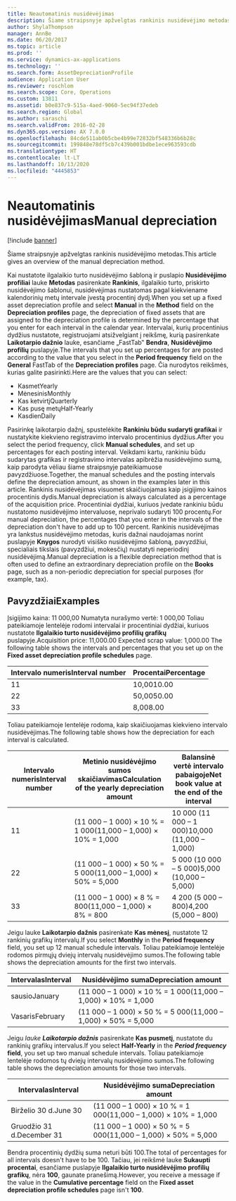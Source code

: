```yaml
---
title: Neautomatinis nusidėvėjimas
description: Šiame straipsnyje apžvelgtas rankinis nusidėvėjimo metodas.
author: ShylaThompson
manager: AnnBe
ms.date: 06/20/2017
ms.topic: article
ms.prod: ''
ms.service: dynamics-ax-applications
ms.technology: ''
ms.search.form: AssetDepreciationProfile
audience: Application User
ms.reviewer: roschlom
ms.search.scope: Core, Operations
ms.custom: 13811
ms.assetid: b0e837c9-515a-4aed-9060-5ec94f37edeb
ms.search.region: Global
ms.author: saraschi
ms.search.validFrom: 2016-02-28
ms.dyn365.ops.version: AX 7.0.0
ms.openlocfilehash: 84cde511ab0b5cbe4b99e72832bf548336b6b28c
ms.sourcegitcommit: 199848e78df5cb7c439b001bdbe1ece963593cdb
ms.translationtype: HT
ms.contentlocale: lt-LT
ms.lasthandoff: 10/13/2020
ms.locfileid: "4445853"
---
```

# <a name="manual-depreciation"></a><span data-ttu-id="f01c3-103">Neautomatinis nusidėvėjimas</span><span class="sxs-lookup"><span data-stu-id="f01c3-103">Manual depreciation</span></span>

[!include [banner](../includes/banner.md)]

<span data-ttu-id="f01c3-104">Šiame straipsnyje apžvelgtas rankinis nusidėvėjimo metodas.</span><span class="sxs-lookup"><span data-stu-id="f01c3-104">This article gives an overview of the manual depreciation method.</span></span>

<span data-ttu-id="f01c3-105">Kai nustatote ilgalaikio turto nusidėvėjimo šabloną ir puslapio **Nusidėvėjimo profiliai** lauke **Metodas** pasirenkate **Rankinis**, ilgalaikio turto, priskirto nusidėvėjimo šablonui, nusidėvėjimas nustatomas pagal kiekviename kalendorinių metų intervale įvestą procentinį dydį.</span><span class="sxs-lookup"><span data-stu-id="f01c3-105">When you set up a fixed asset depreciation profile and select **Manual** in the **Method** field on the **Depreciation profiles** page, the depreciation of fixed assets that are assigned to the depreciation profile is determined by the percentage that you enter for each interval in the calendar year.</span></span> <span data-ttu-id="f01c3-106">Intervalai, kurių procentinius dydžius nustatote, registruojami atsižvelgiant į reikšmę, kurią pasirenkate **Laikotarpio dažnio** lauke, esančiame „FastTab‟ **Bendra**, **Nusidėvėjimo profilių** puslapyje.</span><span class="sxs-lookup"><span data-stu-id="f01c3-106">The intervals that you set up percentages for are posted according to the value that you select in the **Period frequency** field on the **General** FastTab of the **Depreciation profiles** page.</span></span> <span data-ttu-id="f01c3-107">Čia nurodytos reikšmės, kurias galite pasirinkti.</span><span class="sxs-lookup"><span data-stu-id="f01c3-107">Here are the values that you can select:</span></span>

-   <span data-ttu-id="f01c3-108">Kasmet</span><span class="sxs-lookup"><span data-stu-id="f01c3-108">Yearly</span></span>
-   <span data-ttu-id="f01c3-109">Mėnesinis</span><span class="sxs-lookup"><span data-stu-id="f01c3-109">Monthly</span></span>
-   <span data-ttu-id="f01c3-110">Kas ketvirtį</span><span class="sxs-lookup"><span data-stu-id="f01c3-110">Quarterly</span></span>
-   <span data-ttu-id="f01c3-111">Kas pusę metų</span><span class="sxs-lookup"><span data-stu-id="f01c3-111">Half-Yearly</span></span>
-   <span data-ttu-id="f01c3-112">Kasdien</span><span class="sxs-lookup"><span data-stu-id="f01c3-112">Daily</span></span>

<span data-ttu-id="f01c3-113">Pasirinkę laikotarpio dažnį, spustelėkite **Rankiniu būdu sudaryti grafikai** ir nustatykite kiekvieno registravimo intervalo procentinius dydžius.</span><span class="sxs-lookup"><span data-stu-id="f01c3-113">After you select the period frequency, click **Manual schedules**, and set up percentages for each posting interval.</span></span> <span data-ttu-id="f01c3-114">Veikdami kartu, rankiniu būdu sudarytas grafikas ir registravimo intervalas apibrėžia nusidėvėjimo sumą, kaip parodyta vėliau šiame straipsnyje pateikiamuose pavyzdžiuose.</span><span class="sxs-lookup"><span data-stu-id="f01c3-114">Together, the manual schedules and the posting intervals define the depreciation amount, as shown in the examples later in this article.</span></span> <span data-ttu-id="f01c3-115">Rankinis nusidėvėjimas visuomet skaičiuojamas kaip įsigijimo kainos procentinis dydis.</span><span class="sxs-lookup"><span data-stu-id="f01c3-115">Manual depreciation is always calculated as a percentage of the acquisition price.</span></span> <span data-ttu-id="f01c3-116">Procentiniai dydžiai, kuriuos įvedate rankiniu būdu nustatomo nusidėvėjimo intervaluose, neprivalo sudaryti 100 procentų.</span><span class="sxs-lookup"><span data-stu-id="f01c3-116">For manual depreciation, the percentages that you enter in the intervals of the depreciation don't have to add up to 100 percent.</span></span> <span data-ttu-id="f01c3-117">Rankinis nusidėvėjimas yra lankstus nusidėvėjimo metodas, kuris dažnai naudojamas norint puslapyje **Knygos** nurodyti visiško nusidėvėjimo šabloną, pavyzdžiui, specialiais tikslais (pavyzdžiui, mokesčių) nustatyti neperiodinį nusidėvėjimą.</span><span class="sxs-lookup"><span data-stu-id="f01c3-117">Manual depreciation is a flexible depreciation method that is often used to define an extraordinary depreciation profile on the **Books** page, such as a non-periodic depreciation for special purposes (for example, tax).</span></span>

## <a name="examples"></a><span data-ttu-id="f01c3-118">Pavyzdžiai</span><span class="sxs-lookup"><span data-stu-id="f01c3-118">Examples</span></span>
<span data-ttu-id="f01c3-119">Įsigijimo kaina: 11 000,00 Numatyta nurašymo vertė: 1 000,00 Toliau pateikiamoje lentelėje rodomi intervalai ir procentiniai dydžiai, kuriuos nustatote **Ilgalaikio turto nusidėvėjimo profilių grafikų** puslapyje.</span><span class="sxs-lookup"><span data-stu-id="f01c3-119">Acquisition price: 11,000.00 Expected scrap value: 1,000.00 The following table shows the intervals and percentages that you set up on the **Fixed asset depreciation profile schedules** page.</span></span>

| <span data-ttu-id="f01c3-120">Intervalo numeris</span><span class="sxs-lookup"><span data-stu-id="f01c3-120">Interval number</span></span> | <span data-ttu-id="f01c3-121">Procentai</span><span class="sxs-lookup"><span data-stu-id="f01c3-121">Percentage</span></span> |
|-----------------|------------|
| <span data-ttu-id="f01c3-122">1</span><span class="sxs-lookup"><span data-stu-id="f01c3-122">1</span></span>               | <span data-ttu-id="f01c3-123">10,00</span><span class="sxs-lookup"><span data-stu-id="f01c3-123">10.00</span></span>      |
| <span data-ttu-id="f01c3-124">2</span><span class="sxs-lookup"><span data-stu-id="f01c3-124">2</span></span>               | <span data-ttu-id="f01c3-125">50,00</span><span class="sxs-lookup"><span data-stu-id="f01c3-125">50.00</span></span>      |
| <span data-ttu-id="f01c3-126">3</span><span class="sxs-lookup"><span data-stu-id="f01c3-126">3</span></span>               | <span data-ttu-id="f01c3-127">8,00</span><span class="sxs-lookup"><span data-stu-id="f01c3-127">8.00</span></span>       |

<span data-ttu-id="f01c3-128">Toliau pateikiamoje lentelėje rodoma, kaip skaičiuojamas kiekvieno intervalo nusidėvėjimas.</span><span class="sxs-lookup"><span data-stu-id="f01c3-128">The following table shows how the depreciation for each interval is calculated.</span></span>

|  <span data-ttu-id="f01c3-129">Intervalo numeris</span><span class="sxs-lookup"><span data-stu-id="f01c3-129">Interval number</span></span> | <span data-ttu-id="f01c3-130">Metinio nusidėvėjimo sumos skaičiavimas</span><span class="sxs-lookup"><span data-stu-id="f01c3-130">Calculation of the yearly depreciation amount</span></span> | <span data-ttu-id="f01c3-131">Balansinė vertė intervalo pabaigoje</span><span class="sxs-lookup"><span data-stu-id="f01c3-131">Net book value at the end of the interval</span></span> |
|------------------|-----------------------------------------------|-------------------------------------------|
| <span data-ttu-id="f01c3-132">1</span><span class="sxs-lookup"><span data-stu-id="f01c3-132">1</span></span>                | <span data-ttu-id="f01c3-133">(11 000 – 1 000) × 10 % = 1 000</span><span class="sxs-lookup"><span data-stu-id="f01c3-133">(11,000 – 1,000) × 10% = 1,000</span></span>                | <span data-ttu-id="f01c3-134">10 000 (11 000 – 1 000)</span><span class="sxs-lookup"><span data-stu-id="f01c3-134">10,000 (11,000 – 1,000)</span></span>                   |
| <span data-ttu-id="f01c3-135">2</span><span class="sxs-lookup"><span data-stu-id="f01c3-135">2</span></span>                | <span data-ttu-id="f01c3-136">(11 000 – 1 000) × 50 % = 5 000</span><span class="sxs-lookup"><span data-stu-id="f01c3-136">(11,000 – 1,000) × 50% = 5,000</span></span>                | <span data-ttu-id="f01c3-137">5 000 (10 000 – 5 000)</span><span class="sxs-lookup"><span data-stu-id="f01c3-137">5,000 (10,000 – 5,000)</span></span>                    |
| <span data-ttu-id="f01c3-138">3</span><span class="sxs-lookup"><span data-stu-id="f01c3-138">3</span></span>                | <span data-ttu-id="f01c3-139">(11 000 – 1 000) × 8 % = 800</span><span class="sxs-lookup"><span data-stu-id="f01c3-139">(11,000 – 1,000) × 8% = 800</span></span>                   | <span data-ttu-id="f01c3-140">4 200 (5 000 – 800)</span><span class="sxs-lookup"><span data-stu-id="f01c3-140">4,200 (5,000 – 800)</span></span>                       |

<span data-ttu-id="f01c3-141">Jeigu lauke **Laikotarpio dažnis** pasirenkate **Kas mėnesį**, nustatote 12 rankinių grafikų intervalų.</span><span class="sxs-lookup"><span data-stu-id="f01c3-141">If you select **Monthly** in the **Period frequency** field, you set up 12 manual schedule intervals.</span></span> <span data-ttu-id="f01c3-142">Toliau pateikiamoje lentelėje rodomos pirmųjų dviejų intervalų nusidėvėjimo sumos.</span><span class="sxs-lookup"><span data-stu-id="f01c3-142">The following table shows the depreciation amounts for the first two intervals.</span></span>

| <span data-ttu-id="f01c3-143">Intervalas</span><span class="sxs-lookup"><span data-stu-id="f01c3-143">Interval</span></span> | <span data-ttu-id="f01c3-144">Nusidėvėjimo suma</span><span class="sxs-lookup"><span data-stu-id="f01c3-144">Depreciation amount</span></span>            |
|----------|--------------------------------|
| <span data-ttu-id="f01c3-145">sausio</span><span class="sxs-lookup"><span data-stu-id="f01c3-145">January</span></span>  | <span data-ttu-id="f01c3-146">(11 000 – 1 000) × 10 % = 1 000</span><span class="sxs-lookup"><span data-stu-id="f01c3-146">(11,000 – 1,000) × 10% = 1,000</span></span> |
| <span data-ttu-id="f01c3-147">Vasaris</span><span class="sxs-lookup"><span data-stu-id="f01c3-147">February</span></span> | <span data-ttu-id="f01c3-148">(11 000 – 1 000) × 50 % = 5 000</span><span class="sxs-lookup"><span data-stu-id="f01c3-148">(11,000 – 1,000) × 50% = 5,000</span></span> |

<span data-ttu-id="f01c3-149">Jeigu *lauke <strong><em>Laikotarpio dažnis</em>*</strong> pasirenkate <strong>Kas pusmetį</strong>, nustatote du rankinių grafikų intervalus.</span><span class="sxs-lookup"><span data-stu-id="f01c3-149">If you select <strong>Half-Yearly</strong> in the *<strong><em>Period frequency</em>* field</strong>, you set up two manual schedule intervals.</span></span> <span data-ttu-id="f01c3-150">Toliau pateikiamoje lentelėje rodomos tų dviejų intervalų nusidėvėjimo sumos.</span><span class="sxs-lookup"><span data-stu-id="f01c3-150">The following table shows the depreciation amounts for those two intervals.</span></span>

| <span data-ttu-id="f01c3-151">Intervalas</span><span class="sxs-lookup"><span data-stu-id="f01c3-151">Interval</span></span>    | <span data-ttu-id="f01c3-152">Nusidėvėjimo suma</span><span class="sxs-lookup"><span data-stu-id="f01c3-152">Depreciation amount</span></span>            |
|-------------|--------------------------------|
| <span data-ttu-id="f01c3-153">Birželio 30 d.</span><span class="sxs-lookup"><span data-stu-id="f01c3-153">June 30</span></span>     | <span data-ttu-id="f01c3-154">(11 000 – 1 000) × 10 % = 1 000</span><span class="sxs-lookup"><span data-stu-id="f01c3-154">(11,000 – 1,000) × 10% = 1,000</span></span> |
| <span data-ttu-id="f01c3-155">Gruodžio 31 d.</span><span class="sxs-lookup"><span data-stu-id="f01c3-155">December 31</span></span> | <span data-ttu-id="f01c3-156">(11 000 – 1 000) × 50 % = 5 000</span><span class="sxs-lookup"><span data-stu-id="f01c3-156">(11,000 – 1,000) × 50% = 5,000</span></span> |

<span data-ttu-id="f01c3-157">Bendra procentinių dydžių suma neturi būti 100.</span><span class="sxs-lookup"><span data-stu-id="f01c3-157">The total of percentages for all intervals doesn't have to be 100.</span></span> <span data-ttu-id="f01c3-158">Tačiau, jei reikšmė lauke **Sukaupti procentai**, esančiame puslapyje **Ilgalaikio turto nusidėvėjimo profilių grafikų**, nėra **100**, gaunate pranešimą.</span><span class="sxs-lookup"><span data-stu-id="f01c3-158">However, you receive a message if the value in the **Cumulative percentage** field on the **Fixed asset depreciation profile schedules** page isn't **100**.</span></span>



